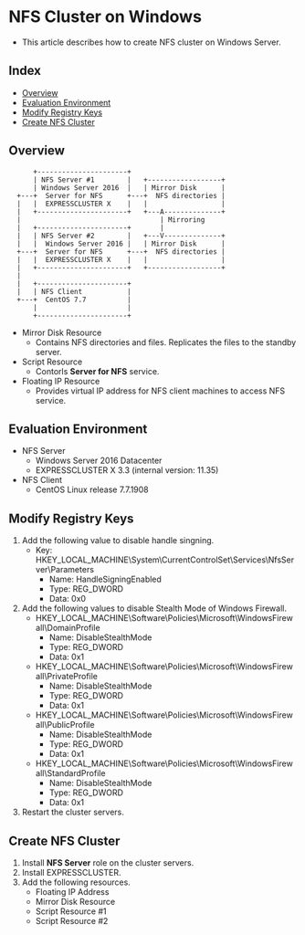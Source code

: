 # NFS Cluster on Windows 
- This article describes how to create NFS cluster on Windows Server.

## Index
- [Overview](#overview)
- [Evaluation Environment](#evaluation-environment)
- [Modify Registry Keys](#modify-registry-keys)
- [Create NFS Cluster](#create-nfs-cluster)

## Overview
```
      +----------------------+
      | NFS Server #1        |   +------------------+
      | Windows Server 2016  |   | Mirror Disk      |
  +---+  Server for NFS      +---+  NFS directories |
  |   |  EXPRESSCLUSTER X    |   |                  |
  |   +----------------------+   +---A--------------+
  |                                  | Mirroring 
  |   +----------------------+       |
  |   | NFS Server #2        |   +---V--------------+
  |   |  Windows Server 2016 |   | Mirror Disk      |
  +---+  Server for NFS      +---+  NFS directories |  
  |   |  EXPRESSCLUSTER X    |   |                  |
  |   +----------------------+   +------------------+
  |
  |   +----------------------+
  |   | NFS Client           |
  +---+  CentOS 7.7          |
      |                      |
      +----------------------+
```
- Mirror Disk Resource
  - Contains NFS directories and files. Replicates the files to the standby server.
- Script Resource
  - Contorls **Server for NFS** service.
- Floating IP Resource
  - Provides virtual IP address for NFS client machines to access NFS service.

## Evaluation Environment
- NFS Server
  - Windows Server 2016 Datacenter
  - EXPRESSCLUSTER X 3.3 (internal version: 11.35)
- NFS Client
  - CentOS Linux release 7.7.1908

## Modify Registry Keys
1. Add the following value to disable handle singning.
   - Key: HKEY_LOCAL_MACHINE\System\CurrentControlSet\Services\NfsServer\Parameters
     - Name: HandleSigningEnabled
     - Type: REG_DWORD
     - Data: 0x0
1. Add the following values to disable Stealth Mode of Windows Firewall.
   - HKEY_LOCAL_MACHINE\Software\Policies\Microsoft\WindowsFirewall\DomainProfile
     - Name: DisableStealthMode
     - Type: REG_DWORD
     - Data: 0x1
   - HKEY_LOCAL_MACHINE\Software\Policies\Microsoft\WindowsFirewall\PrivateProfile
     - Name: DisableStealthMode
     - Type: REG_DWORD
     - Data: 0x1
   - HKEY_LOCAL_MACHINE\Software\Policies\Microsoft\WindowsFirewall\PublicProfile
     - Name: DisableStealthMode
     - Type: REG_DWORD
     - Data: 0x1
   - HKEY_LOCAL_MACHINE\Software\Policies\Microsoft\WindowsFirewall\StandardProfile
     - Name: DisableStealthMode
     - Type: REG_DWORD
     - Data: 0x1
1. Restart the cluster servers. 

## Create NFS Cluster
1. Install **NFS Server** role on the cluster servers.
1. Install EXPRESSCLUSTER.
1. Add the following resources.
   - Floating IP Address
   - Mirror Disk Resource
   - Script Resource #1
   - Script Resource #2 
